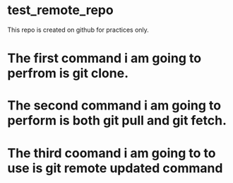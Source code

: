 # test_remote_repo
This repo is created on github for practices only.

# The first command i am going to perfrom is git clone.
# The second command i am going to perform is both git pull and git fetch.
# The third coomand i am going to to use is git remote updated command
